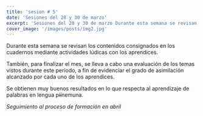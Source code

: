 ```yaml
---
title: 'sesion # 5'
date: 'Sesiones del 28 y 30 de marzo'
excerpt: 'Sesiones del 28 y 30 de marzo Durante esta semana se revisan los contenidos consignados en los cuadernos mediante actividades lúdicas con los aprendices'
cover_image: '/images/posts/img2.jpg'
---
```

Durante esta semana se revisan los contenidos consignados en los cuadernos mediante actividades lúdicas con los aprendices.

También, para finalizar el mes, se lleva a cabo una evaluación de los temas vistos durante este periodo, a fin de evidenciar el grado de asimilación alcanzado por cada uno de los aprendices.

Se obtienen muy buenos resultados en lo que respecta al aprendizaje de palabras en lengua p~~íí~~nemuna.

*Seguimiento al proceso de formación en abril*